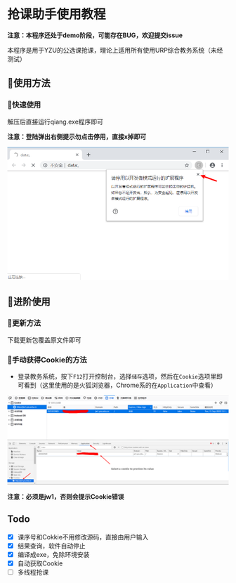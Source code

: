 # 抢课助手使用教程  

**注意：本程序还处于demo阶段，可能存在BUG，欢迎提交issue**  

本程序是用于YZU的公选课抢课，理论上适用所有使用URP综合教务系统（未经测试）

## 📗使用方法

### 🔑快速使用

解压后直接运行qiang.exe程序即可

**注意：登陆弹出右侧提示勿点击停用，直接x掉即可**

![stop](IMAGE/stop.png)

## 🔐进阶使用
### 🔧更新方法
 下载更新包覆盖原文件即可
### 🔧手动获得Cookie的方法
- 登录教务系统，按下`F12`打开控制台，选择`储存`选项，然后在`Cookie`选项里即可看到（这里使用的是火狐浏览器，Chrome系的在`Application`中查看）

![Cookie](IMAGE/Cookie.png)
![Chrome](IMAGE/Chrome.png)

**注意：必须是jw1，否则会提示Cookie错误**

## Todo
- [x] 课序号和Cokkie不用修改源码，直接由用户输入
- [x] 结果查询，软件自动停止
- [x] 编译成exe，免除环境安装
- [x] 自动获取Cookie
- [ ] 多线程抢课